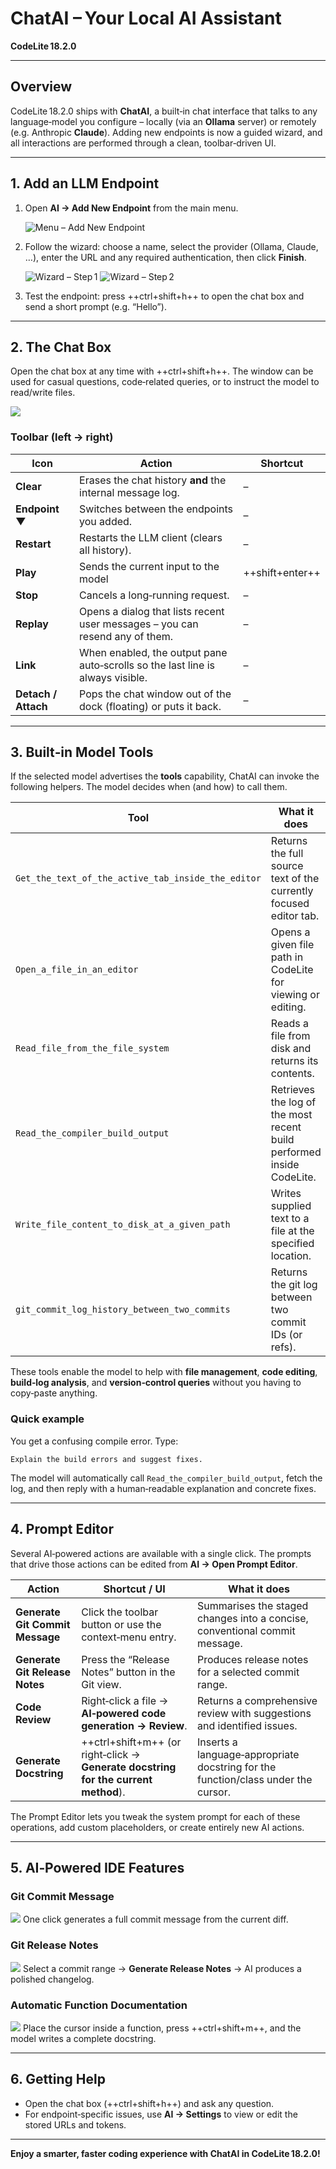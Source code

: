# ChatAI – Your Local AI Assistant
**CodeLite 18.2.0**

---

## Overview

CodeLite 18.2.0 ships with **ChatAI**, a built‑in chat interface that talks to any language‑model you configure – locally (via an **Ollama** server) or remotely (e.g. Anthropic **Claude**).  Adding new endpoints is now a guided wizard, and all interactions are performed through a clean, toolbar‑driven UI.

---

## 1. Add an LLM Endpoint

1. Open **AI → Add New Endpoint** from the main menu.

   ![Menu – Add New Endpoint](/assets/menu-new-endpoint.png)

2. Follow the wizard: choose a name, select the provider (Ollama, Claude, …), enter the URL and any required authentication, then click **Finish**.

   ![Wizard – Step 1](/assets/add-new-endpoint-1.png)
   ![Wizard – Step 2](/assets/add-new-endpoint-2.png)

3. Test the endpoint: press ++ctrl+shift+h++ to open the chat box and send a short prompt (e.g. “Hello”).

---

## 2. The Chat Box

Open the chat box at any time with ++ctrl+shift+h++.
The window can be used for casual questions, code‑related queries, or to instruct the model to read/write files.

![](/assets/chat-box.png)

### Toolbar (left → right)

| Icon | Action | Shortcut |
|------|--------|----------|
| **Clear** | Erases the chat history **and** the internal message log. | – |
| **Endpoint ▼** | Switches between the endpoints you added. | – |
| **Restart** | Restarts the LLM client (clears all history). | – |
| **Play** | Sends the current input to the model | ++shift+enter++ |
| **Stop** | Cancels a long‑running request. | – |
| **Replay** | Opens a dialog that lists recent user messages – you can resend any of them. | – |
| **Link** | When enabled, the output pane auto‑scrolls so the last line is always visible. | – |
| **Detach / Attach** | Pops the chat window out of the dock (floating) or puts it back. | – |

---

## 3. Built‑in Model Tools

If the selected model advertises the **tools** capability, ChatAI can invoke the following helpers.  The model decides when (and how) to call them.

| Tool | What it does |
|------|--------------|
| `Get_the_text_of_the_active_tab_inside_the_editor` | Returns the full source text of the currently focused editor tab. |
| `Open_a_file_in_an_editor` | Opens a given file path in CodeLite for viewing or editing. |
| `Read_file_from_the_file_system` | Reads a file from disk and returns its contents. |
| `Read_the_compiler_build_output` | Retrieves the log of the most recent build performed inside CodeLite. |
| `Write_file_content_to_disk_at_a_given_path` | Writes supplied text to a file at the specified location. |
| `git_commit_log_history_between_two_commits` | Returns the git log between two commit IDs (or refs). |

These tools enable the model to help with **file management**, **code editing**, **build‑log analysis**, and **version‑control queries** without you having to copy‑paste anything.

### Quick example

You get a confusing compile error.  Type:

```
Explain the build errors and suggest fixes.
```

The model will automatically call `Read_the_compiler_build_output`, fetch the log, and then reply with a human‑readable explanation and concrete fixes.

---

## 4. Prompt Editor

Several AI‑powered actions are available with a single click.  The prompts that drive those actions can be edited from **AI → Open Prompt Editor**.

| Action | Shortcut / UI | What it does |
|--------|----------------|--------------|
| **Generate Git Commit Message** | Click the toolbar button or use the context‑menu entry. | Summarises the staged changes into a concise, conventional commit message. |
| **Generate Git Release Notes** | Press the “Release Notes” button in the Git view. | Produces release notes for a selected commit range. |
| **Code Review** | Right‑click a file → **AI‑powered code generation → Review**. | Returns a comprehensive review with suggestions and identified issues. |
| **Generate Docstring** | ++ctrl+shift+m++ (or right‑click → **Generate docstring for the current method**). | Inserts a language‑appropriate docstring for the function/class under the cursor. |

The Prompt Editor lets you tweak the system prompt for each of these operations, add custom placeholders, or create entirely new AI actions.

---

## 5. AI‑Powered IDE Features

### Git Commit Message
![](/plugins/images/git.gif)
One click generates a full commit message from the current diff.

### Git Release Notes
![](/plugins/images/release-notes.gif)
Select a commit range → **Generate Release Notes** → AI produces a polished changelog.

### Automatic Function Documentation
![](/plugins/images/auto-doc.gif)
Place the cursor inside a function, press ++ctrl+shift+m++, and the model writes a complete docstring.

---

## 6. Getting Help

- Open the chat box (++ctrl+shift+h++) and ask any question.
- For endpoint‑specific issues, use **AI → Settings** to view or edit the stored URLs and tokens.

---

**Enjoy a smarter, faster coding experience with ChatAI in CodeLite 18.2.0!**
